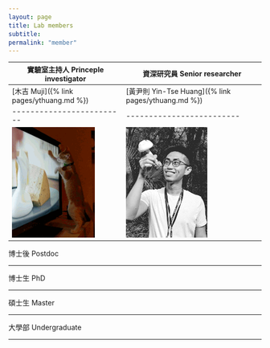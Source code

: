 ```yaml
---
layout: page
title: Lab members
subtitle:
permalink: "member"
---
```

實驗室主持人 Princeple investigator |  資深研究員 Senior researcher
-------------------------|-------------------------
[木吉 Muji]({% link pages/ythuang.md %}) | [黃尹則 Yin-Tse Huang]({% link pages/ythuang.md %})
-------------------------|-------------------------
![](assets/img/people/Muji_TV_crop.gif) | ![](assets/img/people/MeintheField_220px.png)

博士後 Postdoc
_________


博士生 PhD
_________


碩士生 Master
_________


大學部 Undergraduate
_________
